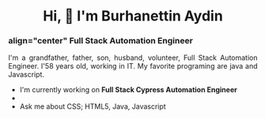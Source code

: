 <img src="">

<h1 align="center">Hi, 👋 I'm Burhanettin Aydin</h1>

<h3> align="center" Full Stack Automation Engineer </h3>

<p align="justify"> I'm a grandfather, father, son, husband, volunteer, Full Stack Automation Engineer. I'58 years old, working in IT. My favorite programing are java and Javascript.</p>

<ul>
  <li> I'm currently working on <b>Full Stack Cypress Automation Engineer</b>  </li>
  <li> </li>
  <li>Ask me about CSS; HTML5, Java, Javascript </li>
</ul>

